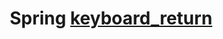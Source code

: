 ---
layout: page
title: Spring <a class="back-btn" href="/docs/"><span class="material-icons">keyboard_return</span></a>
description: >
  공부한 것들을 정리합니다.
hide_description: false
---
